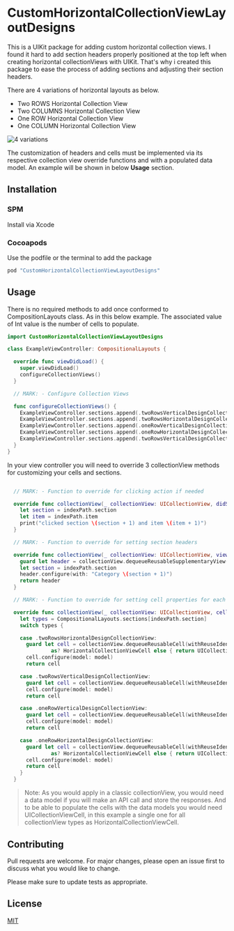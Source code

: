 # CustomHorizontalCollectionViewLayoutDesigns

This is a UIKit package for adding custom horizontal collection views. I found it hard to add section headers properly positioned at the top left when creating horizontal collectionViews with UIKit. That's why i created this package to ease the process of adding sections and adjusting their section headers.

There are 4 variations of horizontal layouts as below. 
- Two ROWS Horizontal Collection View
- Two COLUMNS Horizontal Collection View
- One ROW Horizontal Collection View
- One COLUMN Horizontal Collection View
<p align="left">
<img src="https://github.com/yosoybunal/CustomHorizontalCollectionViewLayoutDesigns/assets/139717061/2ffbdc86-9faf-4e3a-89e7-585052a8b48f" alt="4 variations" />
</p>

The customization of headers and cells must be implemented via its respective collection view override functions and with a populated data model. An example will be shown in below **Usage** section. 

## Installation

### SPM
Install via Xcode

### Cocoapods
Use the podfile or the terminal to add the package

```bash
pod "CustomHorizontalCollectionViewLayoutDesigns"
```

## Usage

There is no required methods to add once conformed to CompositionLayouts class. As in this below example. The associated value of Int value is the number of cells to populate. 

```swift
import CustomHorizontalCollectionViewLayoutDesigns

class ExampleViewController: CompositionalLayouts {

  override func viewDidLoad() {
    super.viewDidLoad()
    configureCollectionViews()
  }

  // MARK: - Configure Collection Views

  func configureCollectionViews() {
    ExampleViewController.sections.append(.twoRowsVerticalDesignCollectionView(5))
    ExampleViewController.sections.append(.twoRowsHorizontalDesignCollectionView(10))
    ExampleViewController.sections.append(.oneRowVerticalDesignCollectionView(7))
    ExampleViewController.sections.append(.oneRowHorizontalDesignCollectionView(7))
    ExampleViewController.sections.append(.twoRowsVerticalDesignCollectionView(6))
  }
}
```

In your view controller you will need to override 3 collectionView methods for customizing your cells and sections.

```swift

  // MARK: - Function to override for clicking action if needed

  override func collectionView(_ collectionView: UICollectionView, didSelectItemAt indexPath: IndexPath) {
    let section = indexPath.section
    let item = indexPath.item
    print("clicked section \(section + 1) and item \(item + 1)")
  }

  // MARK: - Function to override for setting section headers

  override func collectionView(_ collectionView: UICollectionView, viewForSupplementaryElementOfKind kind: String, at indexPath: IndexPath) -> UICollectionReusableView {
    guard let header = collectionView.dequeueReusableSupplementaryView(ofKind: UICollectionView.elementKindSectionHeader, withReuseIdentifier: TitleHeaderCollectionReusableView.identifier, for: indexPath) as? TitleHeaderCollectionReusableView else { return UICollectionReusableView() }
    let section = indexPath.section
    header.configure(with: "Category \(section + 1)")
    return header
  }

  // MARK: - Function to override for setting cell properties for each custom collectionView type

  override func collectionView(_ collectionView: UICollectionView, cellForItemAt indexPath: IndexPath) -> UICollectionViewCell {
    let types = CompositionalLayouts.sections[indexPath.section]
    switch types {

    case .twoRowsHorizontalDesignCollectionView:
      guard let cell = collectionView.dequeueReusableCell(withReuseIdentifier: HorizontalCollectionViewCell.identifier, for: indexPath)
              as? HorizontalCollectionViewCell else { return UICollectionViewCell() }
      cell.configure(model: model)
      return cell

    case .twoRowsVerticalDesignCollectionView:
      guard let cell = collectionView.dequeueReusableCell(withReuseIdentifier: VerticalCollectionViewCell.identifier, for: indexPath) as?         VerticalCollectionViewCell else { return UICollectionViewCell() }
      cell.configure(model: model)
      return cell

    case .oneRowVerticalDesignCollectionView:
      guard let cell = collectionView.dequeueReusableCell(withReuseIdentifier: VerticalCollectionViewCell.identifier, for: indexPath) as? VerticalCollectionViewCell else { return UICollectionViewCell() }
      cell.configure(model: model)
      return cell

    case .oneRowHorizontalDesignCollectionView:
      guard let cell = collectionView.dequeueReusableCell(withReuseIdentifier: HorizontalCollectionViewCell.identifier, for: indexPath)
              as? HorizontalCollectionViewCell else { return UICollectionViewCell() }
      cell.configure(model: model)
      return cell
    }
  }
```
> Note: As you would apply in a classic collectionView, you would need a data model if you will make an API call and store the responses. And to be able to populate the cells with the data models you would need UICollectionViewCell, in this example a single one for all collectionView types as HorizontalCollectionViewCell.

## Contributing

Pull requests are welcome. For major changes, please open an issue first
to discuss what you would like to change.

Please make sure to update tests as appropriate.

## License

[MIT](https://choosealicense.com/licenses/mit/)
 
